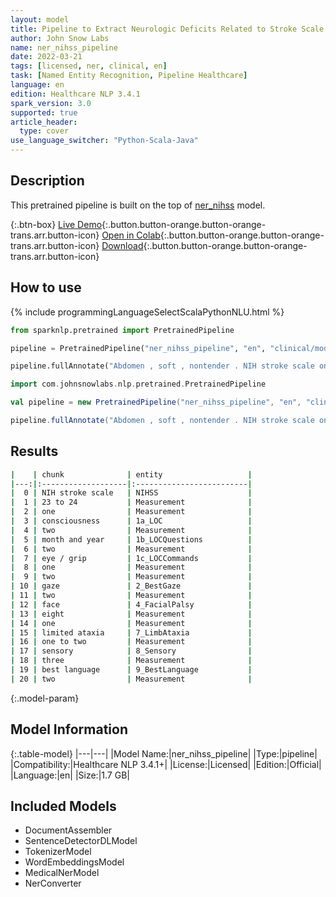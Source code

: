 ```yaml
---
layout: model
title: Pipeline to Extract Neurologic Deficits Related to Stroke Scale (NIHSS)
author: John Snow Labs
name: ner_nihss_pipeline
date: 2022-03-21
tags: [licensed, ner, clinical, en]
task: [Named Entity Recognition, Pipeline Healthcare]
language: en
edition: Healthcare NLP 3.4.1
spark_version: 3.0
supported: true
article_header:
  type: cover
use_language_switcher: "Python-Scala-Java"
---
```



## Description


This pretrained pipeline is built on the top of [ner_nihss](https://nlp.johnsnowlabs.com/2021/11/15/ner_nihss_en.html) model.


{:.btn-box}
[Live Demo](https://demo.johnsnowlabs.com/healthcare/NER_NIHSS/){:.button.button-orange.button-orange-trans.arr.button-icon}
[Open in Colab](https://colab.research.google.com/github/JohnSnowLabs/spark-nlp-workshop/blob/master/tutorials/streamlit_notebooks/healthcare/NER_NIHSS.ipynb){:.button.button-orange.button-orange-trans.arr.button-icon}
[Download](https://s3.amazonaws.com/auxdata.johnsnowlabs.com/clinical/models/ner_nihss_pipeline_en_3.4.1_3.0_1647871076449.zip){:.button.button-orange.button-orange-trans.arr.button-icon}


## How to use






<div class="tabs-box" markdown="1">
{% include programmingLanguageSelectScalaPythonNLU.html %}


```python
from sparknlp.pretrained import PretrainedPipeline

pipeline = PretrainedPipeline("ner_nihss_pipeline", "en", "clinical/models")

pipeline.fullAnnotate("Abdomen , soft , nontender . NIH stroke scale on presentation was 23 to 24 for , one for consciousness , two for month and year and two for eye / grip , one to two for gaze , two for face , eight for motor , one for limited ataxia , one to two for sensory , three for best language and two for attention . On the neurologic examination the patient was intermittently.")
```
```scala
import com.johnsnowlabs.nlp.pretrained.PretrainedPipeline

val pipeline = new PretrainedPipeline("ner_nihss_pipeline", "en", "clinical/models")

pipeline.fullAnnotate("Abdomen , soft , nontender . NIH stroke scale on presentation was 23 to 24 for , one for consciousness , two for month and year and two for eye / grip , one to two for gaze , two for face , eight for motor , one for limited ataxia , one to two for sensory , three for best language and two for attention . On the neurologic examination the patient was intermittently.")
```
</div>


## Results


```bash
|    | chunk              | entity                   |
|---:|:-------------------|:-------------------------|
|  0 | NIH stroke scale   | NIHSS                    |
|  1 | 23 to 24           | Measurement              |
|  2 | one                | Measurement              |
|  3 | consciousness      | 1a_LOC                   |
|  4 | two                | Measurement              |
|  5 | month and year     | 1b_LOCQuestions          |
|  6 | two                | Measurement              |
|  7 | eye / grip         | 1c_LOCCommands           |
|  8 | one                | Measurement              |
|  9 | two                | Measurement              |
| 10 | gaze               | 2_BestGaze               |
| 11 | two                | Measurement              |
| 12 | face               | 4_FacialPalsy            |
| 13 | eight              | Measurement              |
| 14 | one                | Measurement              |
| 15 | limited ataxia     | 7_LimbAtaxia             |
| 16 | one to two         | Measurement              |
| 17 | sensory            | 8_Sensory                |
| 18 | three              | Measurement              |
| 19 | best language      | 9_BestLanguage           |
| 20 | two                | Measurement              |
```


{:.model-param}
## Model Information


{:.table-model}
|---|---|
|Model Name:|ner_nihss_pipeline|
|Type:|pipeline|
|Compatibility:|Healthcare NLP 3.4.1+|
|License:|Licensed|
|Edition:|Official|
|Language:|en|
|Size:|1.7 GB|


## Included Models


- DocumentAssembler
- SentenceDetectorDLModel
- TokenizerModel
- WordEmbeddingsModel
- MedicalNerModel
- NerConverter
<!--stackedit_data:
eyJoaXN0b3J5IjpbMTExMzEyNDEzNSwxNjIxNzkwMjM2XX0=
-->